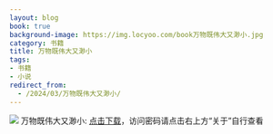 ```yaml
---
layout: blog
book: true
background-image: https://img.locyoo.com/book万物既伟大又渺小.jpg
category: 书籍
title: 万物既伟大又渺小
tags:
- 书籍
- 小说
redirect_from:
  - /2024/03/万物既伟大又渺小/
---
```

![](https://img.locyoo.com/book万物既伟大又渺小.jpg)
万物既伟大又渺小: <a name = "ref1" href="https://url18.ctfile.com/f/50983618-1334836088-04fc22?p=3619">点击下载</a>，访问密码请点击右上方“关于”自行查看